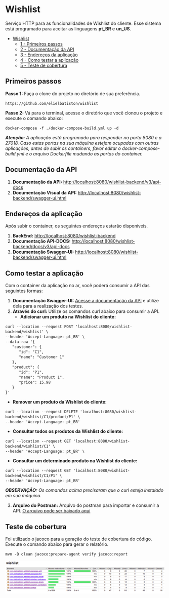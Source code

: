 # Wishlist

Serviço HTTP para as funcionalidades de Wishlist do cliente.
Esse sistema está programado para aceitar as linguagens **pt_BR** e **un_US**.

- [Wishlist](#wishlist) 
   - [1 - Primeiros passos](#primeiros-passos) 
   - [2 - Documentação da API](#documentação-da-api) 
   - [3 - Endereços da aplicação](#endereços-da-aplicação) 
   - [4 - Como testar a aplicação](#como-testar-a-aplicação)
   - [5 - Teste de cobertura](#teste-de-cobertura)

## Primeiros passos

**Passo 1:** Faça o clone do projeto no diretório de sua preferência.

```shell
https://github.com/elielbatiston/wishlist
```

**Passo 2:** Vá para o terminal, acesse o diretório que você clonou o projeto e execute o comando abaixo:

```shell
docker-compose -f ./docker-compose-build.yml up -d
```

***Atenção**: A aplicação está programado para responder na porta 8080 e a 27018. Caso estas portas na sua máquina estejam 
ocupadas com outras aplicações, antes de subir os containers, favor editar o docker-compose-build.yml e o arquivo Dockerfile 
mudando as portas do container.*

## Documentação da API

1. __Documentação da API:__ [http://localhost:8080/wishlist-backend/v3/api-docs](http://localhost:8080/wishlist-backend/v3/api-docs)
2. __Documentação Visual da API:__ [http://localhost:8080/wishlist-backend/swagger-ui.html](http://localhost:8080/wishlist-backend/swagger-ui.html)

## Endereços da aplicação

Após subir o container, os seguintes endereços estarão disponíveis.

1. __BackEnd:__ [http://localhost:8080/wishlist-backend](http://localhost:8080/wishlist-backend)
2. __Documentação API-DOCS:__ [http://localhost:8080/wishlist-backend/docs/v3/api-docs](http://localhost:8080/wishlist-backend/docs/v3/api-docs)
3. __Documentação Swagger-UI:__ [http://localhost:8080/wishlist-backend/swagger-ui.html](http://localhost:8080/wishlist-backend/swagger-ui.html)

## Como testar a aplicação

Com o container da aplicação no ar, você poderá consumir a API das seguintes formas:

1. __Documentação Swagger-UI:__ [Acesse a documentação da API](http://localhost:8080/wishlist-backend/swagger-ui.html) 
e utilize dela para a realização dos testes.
2. __Através do curl:__ Utilize os comandos curl abaixo para consumir a API.
   - **Adicionar um produto na Wishlist do cliente:**
```shell
curl --location --request POST 'localhost:8080/wishlist-backend/wishlist' \
--header 'Accept-Language: pt_BR' \
--data-raw '{
   "customer": {
      "id": "C1",
      "name": "Customer 1"
   },
   "product": {
      "id": "P1",
      "name": "Product 1",
      "price": 15.98
   }
}'
```
   - **Remover um produto da Wishlist do cliente:**
```shell
curl --location --request DELETE 'localhost:8080/wishlist-backend/wishlist/C1/product/P1' \
--header 'Accept-Language: pt_BR'
```

   - **Consultar todos os produtos da Wishlist do cliente:**
```shell
curl --location --request GET 'localhost:8080/wishlist-backend/wishlist/C1' \
--header 'Accept-Language: pt_BR' \
```

   - **Consultar um determinado produto na Wishlist do cliente:**
```shell
curl --location --request GET 'localhost:8080/wishlist-backend/wishlist/C1/P1' \
--header 'Accept-Language: pt_BR'
```
   
***OBSERVAÇÃO:** Os comandos acima precisaram que o curl esteja instalado em sua máquina.*

3. __Arquivo do Postman:__ Arquivo do postman para importar e consumir a API. 
[O arquivo pode ser baixado aqui](https://github.com/elielbatiston/wishlist/blob/main/wishlist.postman_collection.json)

## Teste de cobertura

Foi utilizado o jacoco para a geração do teste de cobertura do código. Execute o comando abaixo para gerar o relatório. 
```shell
mvn -B clean jacoco:prepare-agent verify jacoco:report
``` 

<p align="center"><img src="https://github.com/elielbatiston/wishlist/blob/main/src/main/resources/medias/coverage.png"></p>

